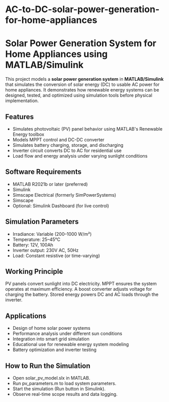 # AC-to-DC-solar-power-generation-for-home-appliances

#  Solar Power Generation System for Home Appliances using MATLAB/Simulink

This project models a **solar power generation system** in **MATLAB/Simulink** that simulates the conversion of solar energy (DC) to usable AC power for home appliances. It demonstrates how renewable energy systems can be designed, tested, and optimized using simulation tools before physical implementation.

##  Features

- Simulates photovoltaic (PV) panel behavior using MATLAB's Renewable Energy toolbox
- Models MPPT control and DC-DC converter
- Simulates battery charging, storage, and discharging
- Inverter circuit converts DC to AC for residential use
- Load flow and energy analysis under varying sunlight conditions

##  Software Requirements

- MATLAB R2021b or later (preferred)
- Simulink
- Simscape Electrical (formerly SimPowerSystems)
- Simscape
- Optional: Simulink Dashboard (for live control)

## Simulation Parameters

- Irradiance: Variable (200–1000 W/m²)
- Temperature: 25–45°C
- Battery: 12V, 100Ah
- Inverter output: 230V AC, 50Hz
- Load: Constant resistive (or time-varying)

## Working Principle

PV panels convert sunlight into DC electricity.
MPPT ensures the system operates at maximum efficiency.
A boost converter adjusts voltage for charging the battery.
Stored energy powers DC and AC loads through the inverter.

## Applications

 - Design of home solar power systems
 - Performance analysis under different sun conditions
 - Integration into smart grid simulation
 - Educational use for renewable energy system modeling
 - Battery optimization and inverter testing

##  How to Run the Simulation

- Open solar_pv_model.slx in MATLAB.
- Run pv_parameters.m to load system parameters.
- Start the simulation (Run button in Simulink).
- Observe real-time scope results and data logging.
